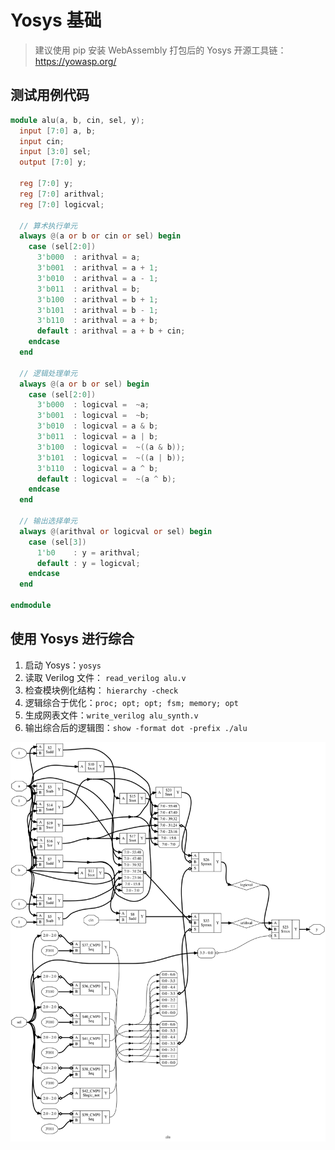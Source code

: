 # Yosys 基础

> 建议使用 pip 安装 WebAssembly 打包后的 Yosys 开源工具链： <https://yowasp.org/>

## 测试用例代码

```verilog
module alu(a, b, cin, sel, y);
  input [7:0] a, b;
  input cin;
  input [3:0] sel;
  output [7:0] y;

  reg [7:0] y;
  reg [7:0] arithval;
  reg [7:0] logicval;

  // 算术执行单元
  always @(a or b or cin or sel) begin
    case (sel[2:0])
      3'b000  : arithval = a;
      3'b001  : arithval = a + 1;
      3'b010  : arithval = a - 1;
      3'b011  : arithval = b;
      3'b100  : arithval = b + 1;
      3'b101  : arithval = b - 1;
      3'b110  : arithval = a + b;
      default : arithval = a + b + cin;
    endcase
  end

  // 逻辑处理单元
  always @(a or b or sel) begin
    case (sel[2:0])
      3'b000  : logicval =  ~a;
      3'b001  : logicval =  ~b;
      3'b010  : logicval = a & b;
      3'b011  : logicval = a | b;
      3'b100  : logicval =  ~((a & b));
      3'b101  : logicval =  ~((a | b));
      3'b110  : logicval = a ^ b;
      default : logicval =  ~(a ^ b);
    endcase
  end

  // 输出选择单元
  always @(arithval or logicval or sel) begin
    case (sel[3])
      1'b0    : y = arithval;
      default : y = logicval;
    endcase
  end

endmodule
```

## 使用 Yosys 进行综合

1. 启动 Yosys：`yosys`
2. 读取 Verilog 文件： `read_verilog alu.v`
3. 检查模块例化结构： `hierarchy -check`
4. 逻辑综合于优化：`proc; opt; opt; fsm; memory; opt`
5. 生成网表文件：`write_verilog alu_synth.v`
6. 输出综合后的逻辑图：`show -format dot -prefix ./alu`

![alu](../images/yosys/alu.svg)
